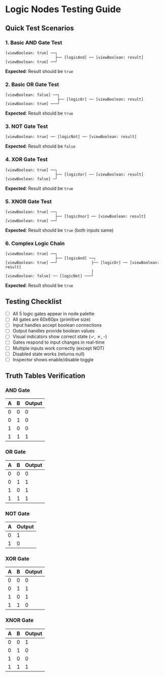 # Logic Nodes Testing Guide

## Quick Test Scenarios

### 1. Basic AND Gate Test
```
[viewBoolean: true] ──┐
                      ├── [logicAnd] ── [viewBoolean: result]
[viewBoolean: true] ──┘
```
**Expected**: Result should be `true`

### 2. Basic OR Gate Test
```
[viewBoolean: false] ──┐
                       ├── [logicOr] ── [viewBoolean: result]
[viewBoolean: true] ───┘
```
**Expected**: Result should be `true`

### 3. NOT Gate Test
```
[viewBoolean: true] ── [logicNot] ── [viewBoolean: result]
```
**Expected**: Result should be `false`

### 4. XOR Gate Test
```
[viewBoolean: true] ──┐
                      ├── [logicXor] ── [viewBoolean: result]
[viewBoolean: false] ─┘
```
**Expected**: Result should be `true`

### 5. XNOR Gate Test
```
[viewBoolean: true] ──┐
                      ├── [logicXnor] ── [viewBoolean: result]
[viewBoolean: true] ──┘
```
**Expected**: Result should be `true` (both inputs same)

### 6. Complex Logic Chain
```
[viewBoolean: true] ──┐
                      ├── [logicAnd] ──┐
[viewBoolean: true] ──┘               ├── [logicOr] ── [viewBoolean: result]
                                      │
[viewBoolean: false] ── [logicNot] ───┘
```
**Expected**: Result should be `true`

## Testing Checklist

- [ ] All 5 logic gates appear in node palette
- [ ] All gates are 60x60px (primitive size)
- [ ] Input handles accept boolean connections
- [ ] Output handles provide boolean values
- [ ] Visual indicators show correct state (✓, ✗, -)
- [ ] Gates respond to input changes in real-time
- [ ] Multiple inputs work correctly (except NOT)
- [ ] Disabled state works (returns null)
- [ ] Inspector shows enable/disable toggle

## Truth Tables Verification

### AND Gate
| A | B | Output |
|---|---|--------|
| 0 | 0 | 0      |
| 0 | 1 | 0      |
| 1 | 0 | 0      |
| 1 | 1 | 1      |

### OR Gate
| A | B | Output |
|---|---|--------|
| 0 | 0 | 0      |
| 0 | 1 | 1      |
| 1 | 0 | 1      |
| 1 | 1 | 1      |

### NOT Gate
| A | Output |
|---|--------|
| 0 | 1      |
| 1 | 0      |

### XOR Gate
| A | B | Output |
|---|---|--------|
| 0 | 0 | 0      |
| 0 | 1 | 1      |
| 1 | 0 | 1      |
| 1 | 1 | 0      |

### XNOR Gate
| A | B | Output |
|---|---|--------|
| 0 | 0 | 1      |
| 0 | 1 | 0      |
| 1 | 0 | 0      |
| 1 | 1 | 1      |